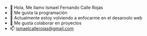 - 👋 Hola, Me llamo Ismael Fernando Calle Rojas
- 👀 Me gusta la programación
- 🌱 Actualmente estoy volviendo a enfocarme en el desaroolo web
- 💞️ Me gusta colaborar en proyectos
- 📫 ismaelcallerojas@gmail.com

<!---
ismaelcallerojas/ismaelcallerojas is a ✨ special ✨ repository because its `README.md` (this file) appears on your GitHub profile.
You can click the Preview link to take a look at your changes.
--->
